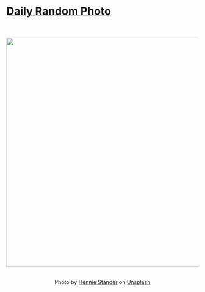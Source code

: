 # [Daily Random Photo](https://www.dailyrandomphoto.com/)

<div align="center">
  <br>
  <br>
  <a href="https://www.dailyrandomphoto.com/p/2025/2025-05-16/"><img src="https://images.unsplash.com/photo-1745534167897-7d051667d55b?crop=entropy&cs=tinysrgb&fit=max&fm=jpg&ixid=M3w3NzUwOHwwfDF8cmFuZG9tfHx8fHx8fHx8MTc0NzM1NjQ1MHw&ixlib=rb-4.1.0&q=80&w=1080" width="600px"></a>
  <br>
  <br>
  <p class="has-text-grey">Photo by <a href="https://unsplash.com/@henniestander?utm_source=Daily%20Random%20Photo&amp;utm_medium=referral" target="_blank" rel="noopener noreferrer">Hennie Stander</a> on <a href="https://unsplash.com/photos/waves-crash-against-rocks-at-sunset-xb1pDCB__Fs?utm_source=Daily%20Random%20Photo&amp;utm_medium=referral" target="_blank" rel="noopener noreferrer">Unsplash</a></p>
</div>
